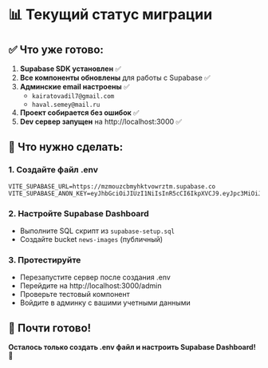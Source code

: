 # 📊 Текущий статус миграции

## ✅ Что уже готово:

1. **Supabase SDK установлен** ✅
2. **Все компоненты обновлены** для работы с Supabase ✅
3. **Админские email настроены** ✅
   - `kairatovadil7@gmail.com`
   - `haval.semey@mail.ru`
4. **Проект собирается без ошибок** ✅
5. **Dev сервер запущен** на http://localhost:3000 ✅

## 🔧 Что нужно сделать:

### 1. Создайте файл .env
```env
VITE_SUPABASE_URL=https://mzmouzcbmyhktvowrztm.supabase.co
VITE_SUPABASE_ANON_KEY=eyJhbGciOiJIUzI1NiIsInR5cCI6IkpXVCJ9.eyJpc3MiOiJzdXBhYmFzZSIsInJlZiI6Im16bW91emNibXloa3R2b3dyenRtIiwicm9sZSI6ImFub24iLCJpYXQiOjE3NjExMjk5ODQsImV4cCI6MjA3NjcwNTk4NH0.0DmDT1qiHdB8BpdJGRaGFBGQRgQ3HxZISNYHwp_s8iw
```

### 2. Настройте Supabase Dashboard
- Выполните SQL скрипт из `supabase-setup.sql`
- Создайте bucket `news-images` (публичный)

### 3. Протестируйте
- Перезапустите сервер после создания .env
- Перейдите на http://localhost:3000/admin
- Проверьте тестовый компонент
- Войдите в админку с вашими учетными данными

## 🎉 Почти готово!

**Осталось только создать .env файл и настроить Supabase Dashboard! 🚀**
